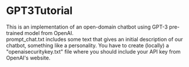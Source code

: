 # GPT3Tutorial

This is an implementation of an open-domain chatbot using GPT-3 pre-trained model from OpenAI.
<br />
prompt_chat.txt includes some text that gives an initial description of our chatbot, something like a personality.
You have to create (locally) a "openaisecuritykey.txt" file where you should include your API key from OpenAI's website.
